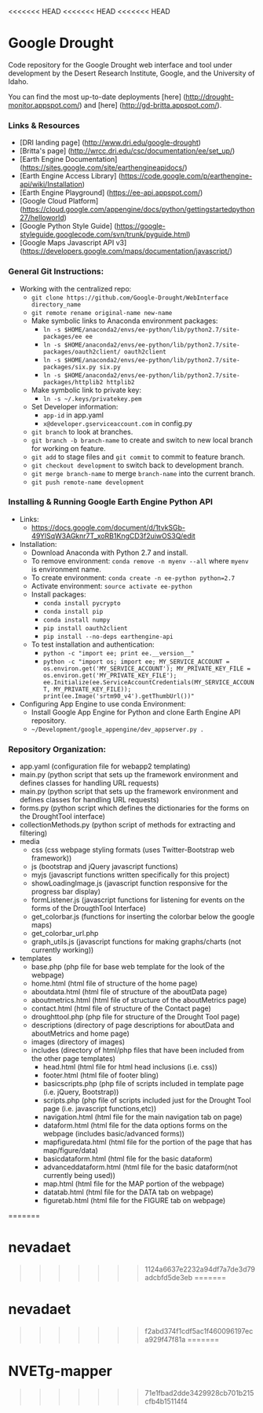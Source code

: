 <<<<<<< HEAD
<<<<<<< HEAD
<<<<<<< HEAD
# Google Drought

Code repository for the Google Drought web interface and tool under development by the Desert Research Institute, Google, and the University of Idaho.

You can find the most up-to-date deployments [here] (http://drought-monitor.appspot.com/) and [here] (http://gd-britta.appspot.com/).

### Links & Resources
- [DRI landing page] (http://www.dri.edu/google-drought)
- [Britta's page] (http://wrcc.dri.edu/csc/documentation/ee/set_up/)
- [Earth Engine Documentation] (https://sites.google.com/site/earthengineapidocs/)
- [Earth Engine Access Library] (https://code.google.com/p/earthengine-api/wiki/Installation)
- [Earth Engine Playground] (https://ee-api.appspot.com/)
- [Google Cloud Platform] (https://cloud.google.com/appengine/docs/python/gettingstartedpython27/helloworld)
- [Google Python Style Guide] (https://google-styleguide.googlecode.com/svn/trunk/pyguide.html)
- [Google Maps Javascript API v3] (https://developers.google.com/maps/documentation/javascript/)

### General Git Instructions:
- Working with the centralized repo:
	- `git clone https://github.com/Google-Drought/WebInterface directory_name`
	- `git remote rename original-name new-name`
	- Make symbolic links to Anaconda environment packages:
		- `ln -s $HOME/anaconda2/envs/ee-python/lib/python2.7/site-packages/ee ee`
		- `ln -s $HOME/anaconda2/envs/ee-python/lib/python2.7/site-packages/oauth2client/ oauth2client`
		- `ln -s $HOME/anaconda2/envs/ee-python/lib/python2.7/site-packages/six.py six.py`
		- `ln -s $HOME/anaconda2/envs/ee-python/lib/python2.7/site-packages/httplib2 httplib2`
	- Make symbolic link to private key:
		- `ln -s ~/.keys/privatekey.pem`
	- Set Developer information:
		- `app-id` in app.yaml
		- `x@developer.gserviceaccount.com` in config.py
	- `git branch` to look at branches.
	- `git branch -b branch-name` to create and switch to new local branch for working on feature.
	- `git add` to stage files and `git commit` to commit to feature branch.
	- `git checkout development` to switch back to development branch.
	- `git merge branch-name` to merge `branch-name` into the current branch.
	- `git push remote-name development`

### Installing & Running Google Earth Engine Python API
- Links:
	- https://docs.google.com/document/d/1tvkSGb-49YlSqW3AGknr7T_xoRB1KngCD3f2uiwOS3Q/edit
- Installation:
	- Download Anaconda with Python 2.7 and install.
	- To remove environment: `conda remove -n myenv --all` where `myenv` is environment name.
	- To create environment: `conda create -n ee-python python=2.7`
	- Activate environment: `source activate ee-python`
	- Install packages:
		- `conda install pycrypto`
		- `conda install pip`
		- `conda install numpy`
		- `pip install oauth2client`
		- `pip install --no-deps earthengine-api`
	- To test installation and authentication:
		- `python -c "import ee; print ee.__version__"`
		- `python -c "import os; import ee; MY_SERVICE_ACCOUNT = os.environ.get('MY_SERVICE_ACCOUNT'); MY_PRIVATE_KEY_FILE = os.environ.get('MY_PRIVATE_KEY_FILE'); ee.Initialize(ee.ServiceAccountCredentials(MY_SERVICE_ACCOUNT, MY_PRIVATE_KEY_FILE)); print(ee.Image('srtm90_v4').getThumbUrl())"`
- Configuring App Engine to use conda Environment:
	- Install Google App Engine for Python and clone Earth Engine API repository.
	- `~/Development/google_appengine/dev_appserver.py .`



### Repository Organization:
- app.yaml (configuration file for webapp2 templating)
- main.py (python script that sets up the framework environment and defines classes for handling URL requests)
- main.py (python script that sets up the framework environment and defines classes for handling URL requests)
- forms.py (python script which defines the dictionaries for the forms on the DroughtTool interface)
- collectionMethods.py (python script of methods for extracting and filtering) 
- media
	- css (css webpage styling formats (uses Twitter-Bootstrap web framework))
	- js (bootstrap and jQuery javascript functions)
	- myjs (javascript functions written specifically for this project)
	- showLoadingImage.js (javascript function responsive for the progress bar display)
	- formListener.js (javascript functions for listening for events on the forms of the DrougthTool Interface)
	- get_colorbar.js (functions for inserting the colorbar below the google maps)
	- get_colorbar_url.php
	- graph_utils.js (javascript functions for making graphs/charts (not currently working))
- templates
	- base.php (php file for base web template for the look of the webpage)
	- home.html (html file of structure of the home page)
	- aboutdata.html (html file of structure of the aboutData page)
	- aboutmetrics.html (html file of structure of the aboutMetrics page)
	- contact.html (html file of structure of the Contact page)
	- droughttool.php (php file for structure of the Drought Tool page)
	- descriptions (directory of page descriptions for aboutData and aboutMetrics and home page)
	- images (directory of images)
	- includes (directory of html/php files that have been included from the other page templates)
		- head.html (html file for html head inclusions (i.e. css))
		- footer.html (html file of footer bling)
		- basicscripts.php (php file of scripts included in template page (i.e. jQuery, Bootstrap))
		- scripts.php (php file of scripts included just for the Drought Tool page (i.e. javascript functions,etc))
		- navigation.html (html file for the main navigation tab on page)
		- dataform.html (html file for the data options forms on the webpage (includes basic/advanced forms))
		- mapfiguredata.html (html file for the portion of the page that has map/figure/data)
		- basicdataform.html (html file for the basic dataform)
		- advanceddataform.html (html file for the basic dataform(not currently being used))
		- map.html (html file for the MAP portion of the webpage)
		- datatab.html (html file for the DATA tab on webpage)
		- figuretab.html (html file for the FIGURE tab on webpage)

=======
# nevadaet
>>>>>>> 1124a6637e2232a94df7a7de3d79adcbfd5de3eb
=======
# nevadaet
>>>>>>> f2abd374f1cdf5ac1f460096197eca929f47f81a
=======
# NVETg-mapper
>>>>>>> 71e1fbad2dde3429928cb701b215cfb4b15114f4
